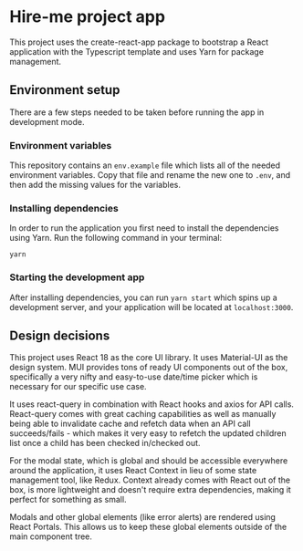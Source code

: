 # Hire-me project app

This project uses the create-react-app package to bootstrap a React application with the Typescript template and uses Yarn for package management.

## Environment setup

There are a few steps needed to be taken before running the app in development mode.

### Environment variables

This repository contains an `env.example` file which lists all of the needed environment variables. Copy that file and rename the new one to `.env`, and then add the missing values for the variables.

### Installing dependencies

In order to run the application you first need to install the dependencies using Yarn. Run the following command in your terminal:

```
yarn
```

### Starting the development app

After installing dependencies, you can run `yarn start` which spins up a development server, and your application will be located at `localhost:3000`.

## Design decisions

This project uses React 18 as the core UI library. It uses Material-UI as the design system. MUI provides tons of ready UI components out of the box, specifically a very nifty and easy-to-use date/time picker which is necessary for our specific use case.

It uses react-query in combination with React hooks and axios for API calls. React-query comes with great caching capabilities as well as manually being able to invalidate cache and refetch data when an API call succeeds/fails - which makes it very easy to refetch the updated children list once a child has been checked in/checked out.

For the modal state, which is global and should be accessible everywhere around the application, it uses React Context in lieu of some state management tool, like Redux. Context already comes with React out of the box, is more lightweight and doesn't require extra dependencies, making it perfect for something as small.

Modals and other global elements (like error alerts) are rendered using React Portals. This allows us to keep these global elements outside of the main component tree.